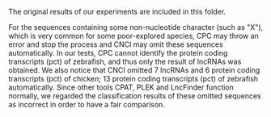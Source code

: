 The original results of our experiments are included in this folder. 

For the sequences containing some non-nucleotide character (such as "X"), which is very common for some poor-explored species, CPC may throw an error and stop the process and CNCI may omit these sequences automatically. In our tests, CPC cannot identify the protein coding transcripts (pct) of zebrafish, and thus only the result of lncRNAs was obtained. We also notice that CNCI omitted 7 lncRNAs and 6 protein coding transcripts (pct) of chicken; 13 protein coding transcripts (pct) of zebrafish automatically. Since other tools CPAT, PLEK and LncFinder function normally, we regarded the classification results of these omitted sequences as incorrect in order to have a fair comparison.
